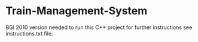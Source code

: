 # Train-Management-System
BGI 2010 version needed to run this C++ project for further instructions see instructions.txt file.
